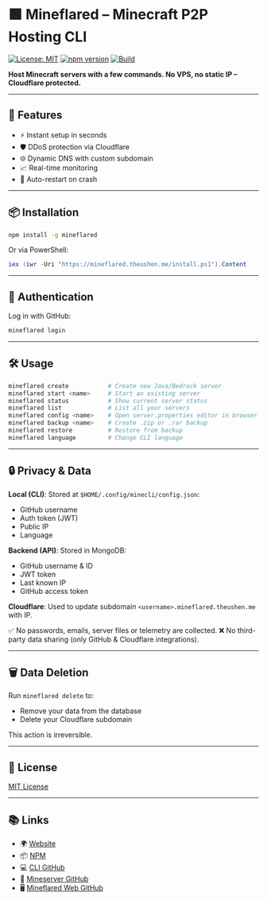# 🟩 Mineflared – Minecraft P2P Hosting CLI

[![License: MIT](https://img.shields.io/github/license/TheusHen/Mineflared?style=flat-square)](LICENSE)
[![npm version](https://img.shields.io/npm/v/mineflared?style=flat-square)](https://www.npmjs.com/package/mineflared)
[![Build](https://github.com/TheusHen/Mineflared/actions/workflows/publish.yml/badge.svg)](https://github.com/TheusHen/Mineflared/actions)

**Host Minecraft servers with a few commands. No VPS, no static IP – Cloudflare protected.**

---

## 🚀 Features

- ⚡ Instant setup in seconds
- 🛡️ DDoS protection via Cloudflare  
- 🌐 Dynamic DNS with custom subdomain  
- 📈 Real-time monitoring  
- 🔄 Auto-restart on crash  

---

## 📦 Installation

```bash
npm install -g mineflared
````

Or via PowerShell:

```powershell
iex (iwr -Uri "https://mineflared.theushen.me/install.ps1").Content
```

---

## 🔐 Authentication

Log in with GitHub:

```bash
mineflared login
```

---

## 🛠️ Usage

```bash
mineflared create           # Create new Java/Bedrock server
mineflared start <name>     # Start an existing server
mineflared status           # Show current server status
mineflared list             # List all your servers
mineflared config <name>    # Open server.properties editor in browser
mineflared backup <name>    # Create .zip or .rar backup
mineflared restore          # Restore from backup
mineflared language         # Change CLI language
```

---

## 🔒 Privacy & Data

**Local (CLI)**:
Stored at `$HOME/.config/minecli/config.json`:

* GitHub username
* Auth token (JWT)
* Public IP
* Language

**Backend (API)**:
Stored in MongoDB:

* GitHub username & ID
* JWT token
* Last known IP
* GitHub access token

**Cloudflare**:
Used to update subdomain `<username>.mineflared.theushen.me` with IP.

✅ No passwords, emails, server files or telemetry are collected.
❌ No third-party data sharing (only GitHub & Cloudflare integrations).

---

## 🗑️ Data Deletion

Run `mineflared delete` to:

* Remove your data from the database
* Delete your Cloudflare subdomain

This action is irreversible.

---

## 📄 License

[MIT License](LICENSE)

---

## 📚 Links

* 🌍 [Website](https://mineflared.theushen.me)
* 📦 [NPM](https://www.npmjs.com/package/mineflared)
* 💻 [CLI GitHub](https://github.com/TheusHen/Mineflared)
* 🧩 [Mineserver GitHub](https://github.com/TheusHen/mineserver)
* 🖥️ [Mineflared Web GitHub](https://github.com/TheusHen/mineflared-web)
